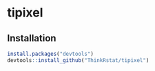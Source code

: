 # tipixel

## Installation



```R
install.packages("devtools")
devtools::install_github("ThinkRstat/tipixel")
```
